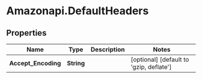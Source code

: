 # Amazonapi.DefaultHeaders

## Properties

Name | Type | Description | Notes
------------ | ------------- | ------------- | -------------
**Accept_Encoding** | **String** |  | [optional] [default to &#39;gzip, deflate&#39;]


